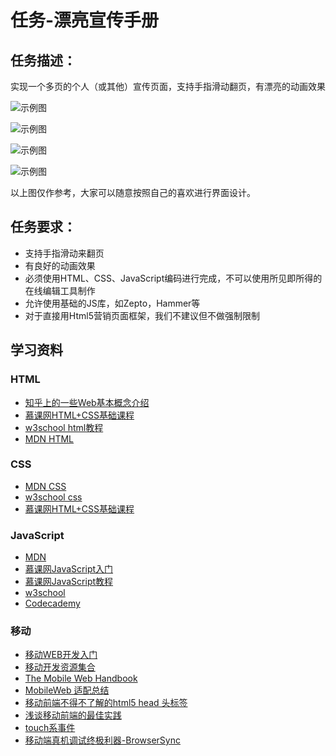 # 任务-漂亮宣传手册

## 任务描述：

实现一个多页的个人（或其他）宣传页面，支持手指滑动翻页，有漂亮的动画效果

![示例图](img/mob_qihang_task2_01.png)

![示例图](img/mob_qihang_task2_02.png)

![示例图](img/mob_qihang_task2_03.png)

![示例图](img/mob_qihang_task2_04.png)

以上图仅作参考，大家可以随意按照自己的喜欢进行界面设计。

## 任务要求：

* 支持手指滑动来翻页
* 有良好的动画效果
* 必须使用HTML、CSS、JavaScript编码进行完成，不可以使用所见即所得的在线编辑工具制作
* 允许使用基础的JS库，如Zepto，Hammer等
* 对于直接用Html5营销页面框架，我们不建议但不做强制限制

## 学习资料

### HTML

- [知乎上的一些Web基本概念介绍](http://www.zhihu.com/question/22689579)
- [慕课网HTML+CSS基础课程](http://www.imooc.com/learn/9)
- [w3school html教程](http://w3school.com.cn/html/index.asp)
- [MDN HTML](https://developer.mozilla.org/zh-CN/docs/Web/HTML/Introduction)

### CSS

- [MDN CSS](https://developer.mozilla.org/zh-CN/docs/Web/Guide/CSS/Getting_started)
- [w3school css](http://w3school.com.cn/css/index.asp)
- [慕课网HTML+CSS基础课程](http://www.imooc.com/learn/9)

### JavaScript

- [MDN](https://developer.mozilla.org/zh-CN/docs/Web/JavaScript)
- [慕课网JavaScript入门](http://www.imooc.com/learn/36)
- [慕课网JavaScript教程](http://www.imooc.com/learn/10)
- [w3school](http://www.w3school.com.cn/js/)
- [Codecademy](http://www.codecademy.com/tracks/javascript)

### 移动

* [移动WEB开发入门](http://junmer.github.io/mobile-dev-get-started/)
* [移动开发资源集合](https://github.com/jtyjty99999/mobileTech)
* [The Mobile Web Handbook](http://quirksmode.org/mobilewebhandbook/)
* [MobileWeb 适配总结](http://www.w3ctech.com/topic/979)
* [移动前端不得不了解的html5 head 头标签](http://www.css88.com/archives/5480)
* [浅谈移动前端的最佳实践](http://www.cnblogs.com/yexiaochai/p/4219523.html)
* [touch系事件](http://www.html-js.com/article/All-right-thinking-touch-events)
* [移动端真机调试终极利器-BrowserSync](http://www.codingserf.com/index.php/2015/03/browsersync/)

